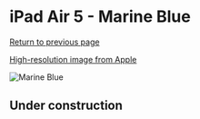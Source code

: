 # iPad Air 5 - Marine Blue

[Return to previous page](/ipad_pro2)

[High-resolution image from Apple](https://store.storeimages.cdn-apple.com/8756/as-images.apple.com/is/MNA73?wid=4500&hei=4500&fmt=png)

<div style="width: 500px"><img src="/almost_uncompressed/MNA73.webp" alt="Marine Blue"></div>

## Under construction
